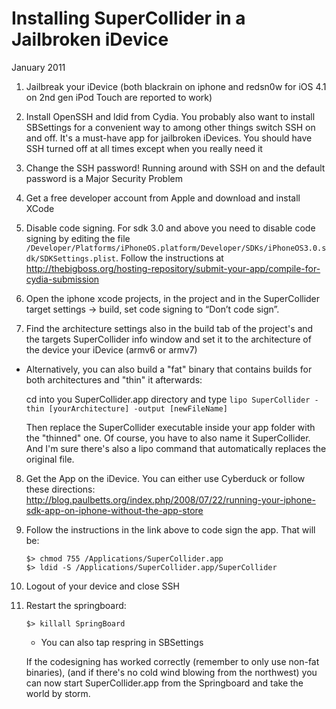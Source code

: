 Installing SuperCollider in a Jailbroken iDevice
================================================

January 2011

1. Jailbreak your iDevice (both blackrain on iphone and redsn0w for iOS 4.1 on 2nd gen iPod Touch are reported to work)

2. Install OpenSSH and ldid from Cydia. You probably also want to install SBSettings for a convenient way to among other things switch SSH on and off. It's a must-have app for jailbroken iDevices. You should have SSH turned off at all times except when you really need it

3. Change the SSH password! Running around with SSH on and the default password is a Major Security Problem

4. Get a free developer account from Apple and download and install XCode

5. Disable code signing. For sdk 3.0 and above you need to disable code signing by editing the file `/Developer/Platforms/iPhoneOS.platform/Developer/SDKs/iPhoneOS3.0.sdk/SDKSettings.plist`. Follow the instructions at http://thebigboss.org/hosting-repository/submit-your-app/compile-for-cydia-submission

6. Open the iphone xcode projects,  in the project and in the SuperCollider target settings -> build, set code signing to “Don’t code sign”.

7. Find the architecture settings also in the build tab of the project's and the targets SuperCollider info window and set it to the architecture of the device your iDevice (armv6 or armv7)

 - Alternatively, you can also build a "fat" binary that contains builds for both architectures and "thin" it afterwards:

	cd into you SuperCollider.app directory and type
	`lipo SuperCollider -thin [yourArchitecture] -output [newFileName]`

	Then replace the SuperCollider executable inside your app folder with the "thinned" one. Of course, you have to also name it SuperCollider. And I'm sure there's also a lipo command that automatically replaces the original file.

8. Get the App on the iDevice. You can either use Cyberduck or follow these directions: http://blog.paulbetts.org/index.php/2008/07/22/running-your-iphone-sdk-app-on-iphone-without-the-app-store

9. Follow the instructions in the link above to code sign the app. That will be:
	```
	$> chmod 755 /Applications/SuperCollider.app
	$> ldid -S /Applications/SuperCollider.app/SuperCollider
	```

10. Logout of your device and close SSH

11. Restart the springboard:
	```
	$> killall SpringBoard
	```

	- You can also tap respring in SBSettings

	If the codesigning has worked correctly (remember to only use non-fat binaries), (and if there's no cold wind blowing from the northwest) you can now start SuperCollider.app from the Springboard and take the world by storm.
